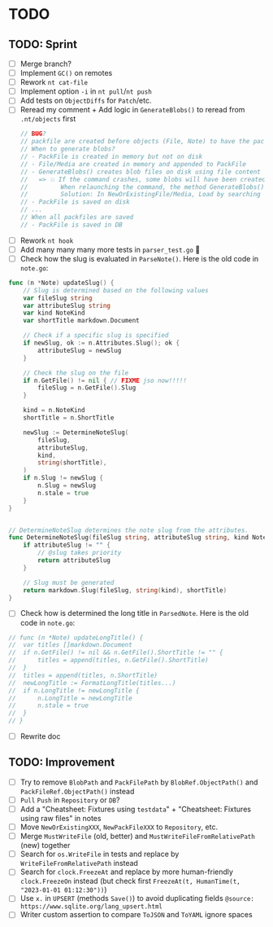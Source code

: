 # TODO

## TODO: Sprint

* [ ] Merge branch?
* [ ] Implement `GC()` on remotes
* [ ] Rework `nt cat-file`
* [ ] Implement option `-i` in `nt pull`/`nt push`
* [ ] Add tests on `ObjectDiffs` for `Patch`/etc.
* [ ] Reread my comment + Add logic in `GenerateBlobs()` to reread from `.nt/objects` first
    ```go
	// BUG?
	// packfile are created before objects (File, Note) to have the pack file OID when creating the object
	// When to generate blobs?
	// - PackFile is created in memory but not on disk
	// - File/Media are created in memory and appended to PackFile
	// - GenerateBlobs() creates blob files on disk using file content hash as OID
	//   => 💥 If the command crashes, some blobs will have been created on disk.
	//         When relaunching the command, the method GenerateBlobs() must find previous blobs but how?
	//         Solution: In NewOrExistingFile/Media, Load by searching for file hash (same Markdown, same media file) = same object
	// - PackFile is saved on disk
	// ...
	// When all packfiles are saved
	// - PackFile is saved in DB
	```
* [ ] Rework `nt hook`
* [ ] Add many many many more tests in `parser_test.go` 💪
* [ ] Check how the slug is evaluated in `ParseNote()`. Here is the old code in `note.go`:

```go
func (n *Note) updateSlug() {
	// Slug is determined based on the following values
	var fileSlug string
	var attributeSlug string
	var kind NoteKind
	var shortTitle markdown.Document

	// Check if a specific slug is specified
	if newSlug, ok := n.Attributes.Slug(); ok {
		attributeSlug = newSlug
	}

	// Check the slug on the file
	if n.GetFile() != nil { // FIXME jso now!!!!!
		fileSlug = n.GetFile().Slug
	}

	kind = n.NoteKind
	shortTitle = n.ShortTitle

	newSlug := DetermineNoteSlug(
		fileSlug,
		attributeSlug,
		kind,
		string(shortTitle),
	)
	if n.Slug != newSlug {
		n.Slug = newSlug
		n.stale = true
	}
}


// DetermineNoteSlug determines the note slug from the attributes.
func DetermineNoteSlug(fileSlug string, attributeSlug string, kind NoteKind, shortTitle string) string {
	if attributeSlug != "" {
		// @slug takes priority
		return attributeSlug
	}

	// Slug must be generated
	return markdown.Slug(fileSlug, string(kind), shortTitle)
}
```


* [ ] Check how is determined the long title in `ParsedNote`. Here is the old code in `note.go`:

```go
// func (n *Note) updateLongTitle() {
// 	var titles []markdown.Document
// 	if n.GetFile() != nil && n.GetFile().ShortTitle != "" {
// 		titles = append(titles, n.GetFile().ShortTitle)
// 	}
// 	titles = append(titles, n.ShortTitle)
// 	newLongTitle := FormatLongTitle(titles...)
// 	if n.LongTitle != newLongTitle {
// 		n.LongTitle = newLongTitle
// 		n.stale = true
// 	}
// }
```

* [ ] Rewrite doc

## TODO: Improvement

* [ ] Try to remove `BlobPath` and `PackFilePath` by `BlobRef.ObjectPath()` and `PackFileRef.ObjectPath()` instead
* [ ] `Pull` `Push` in `Repository` or `DB`?
* [ ] Add a "Cheatsheet: Fixtures using `testdata`" + "Cheatsheet: Fixtures using raw files" in notes
* [ ] Move `NewOrExistingXXX`, `NewPackFileXXX` to `Repository`, etc.
* [ ] Merge `MustWriteFile` (old, better) and `MustWriteFileFromRelativePath` (new) together
* [ ] Search for `os.WriteFile` in tests and replace by `WriteFileFromRelativePath` instead
* [ ] Search for `clock.FreezeAt` and replace by more human-friendly `clock.FreezeOn` instead (but check first `FreezeAt(t, HumanTime(t, "2023-01-01 01:12:30"))`)
* [ ] Use `x.` in `UPSERT` (methods `Save()`) to avoid duplicating fields `@source: https://www.sqlite.org/lang_upsert.html`
* [ ] Writer custom assertion to compare `ToJSON` and `ToYAML` ignore spaces
